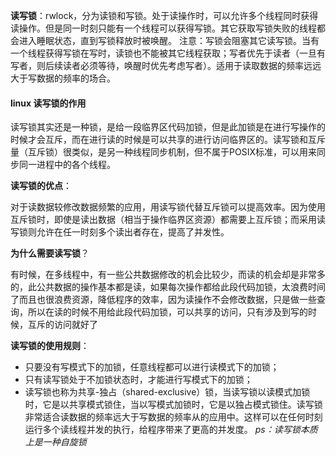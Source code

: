 **读写锁**：rwlock，分为读锁和写锁。处于读操作时，可以允许多个线程同时获得读操作。但是同一时刻只能有一个线程可以获得写锁。其它获取写锁失败的线程都会进入睡眠状态，直到写锁释放时被唤醒。 注意：写锁会阻塞其它读写锁。当有一个线程获得写锁在写时，读锁也不能被其它线程获取；写者优先于读者（一旦有写者，则后续读者必须等待，唤醒时优先考虑写者）。适用于读取数据的频率远远大于写数据的频率的场合。



#### linux 读写锁的作用

读写锁其实还是一种锁，是给一段临界区代码加锁，但是此加锁是在进行写操作的时候才会互斥，而在进行读的时候是可以共享的进行访问临界区的。读写锁和互斥量（互斥锁）很类似，是另一种线程同步机制，但不属于POSIX标准，可以用来同步同一进程中的各个线程。

**读写锁的优点**：

对于读数据较修改数据频繁的应用，用读写锁代替互斥锁可以提高效率。因为使用互斥锁时，即使是读出数据（相当于操作临界区资源）都需要上互斥锁；而采用读写锁则允许在任一时刻多个读出者存在，提高了并发性。

**为什么需要读写锁**？

有时候，在多线程中，有一些公共数据修改的机会比较少，而读的机会却是非常多的，此公共数据的操作基本都是读，如果每次操作都给此段代码加锁，太浪费时间了而且也很浪费资源，降低程序的效率，因为读操作不会修改数据，只是做一些查询，所以在读的时候不用给此段代码加锁，可以共享的访问，只有涉及到写的时候，互斥的访问就好了

**读写锁的使用规则**：

* 只要没有写模式下的加锁，任意线程都可以进行读模式下的加锁；
* 只有读写锁处于不加锁状态时，才能进行写模式下的加锁；
* 读写锁也称为共享-独占（shared-exclusive）锁，当读写锁以读模式加锁时，它是以共享模式锁住，当以写模式加锁时，它是以独占模式锁住。读写锁非常适合读数据的频率远大于写数据的频率从的应用中。这样可以在任何时刻运行多个读线程并发的执行，给程序带来了更高的并发度。
  *ps：读写锁本质上是一种自旋锁*
